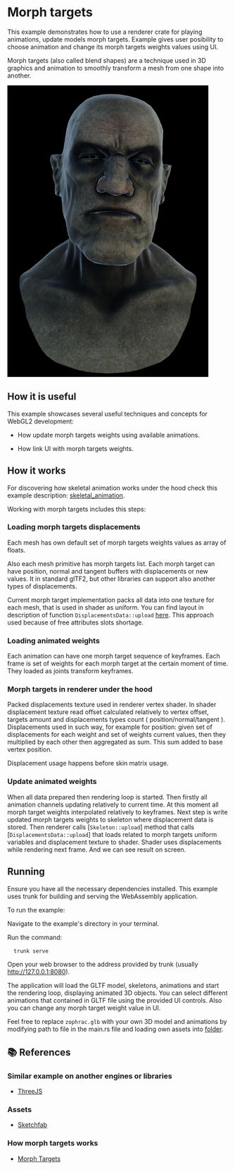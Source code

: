 # Morph targets

This example demonstrates how to use a renderer crate for playing animations, update models morph targets. Example gives user posibility to choose animation and change its morph targets weights values using UI.

Morph targets (also called blend shapes) are a technique used in 3D graphics and animation to smoothly transform a mesh from one shape into another.

![Showcase]( ./showcase.png )

## How it is useful

This example showcases several useful techniques and concepts for WebGL2 development:

  * How update morph targets weights using available animations.

  * How link UI with morph targets weights.

## How it works

For discovering how skeletal animation works under the hood check this example description: [skeletal_animation](../skeletal_animation/readme.md).

Working with morph targets includes this steps:

### Loading morph targets displacements

Each mesh has own default set of morph targets weights values as array of floats.

Also each mesh primitive has morph targets list. Each morph target can have position, normal and tangent buffers with displacements or new values. It in standard glTF2, but other libraries can support also another types of displacements.

Current morph target implementation packs all data into one texture for each mesh, that is used in shader as uniform. You can find layout in description of function `DisplacementsData::upload` [here](../../../module/helper/renderer/src/webgl/skeleton.rs). This approach used because of free attributes slots shortage.

### Loading animated weights

Each animation can have one morph target sequence of keyframes. Each frame is set of weights for each morph target at the certain moment of time. They loaded as joints transform keyframes.

### Morph targets in renderer under the hood

Packed displacements texture used in renderer vertex shader. In shader displacement texture read offset calculated relatively to vertex offset, targets amount and displacements types count ( position/normal/tangent ). Displacements used in such way, for example for position: given set of displacements for each weight and set of weights current values, then they multiplied by each other then aggregated as sum. This sum added to base vertex position.

Displacement usage happens before skin matrix usage.

### Update animated weights

When all data prepared then rendering loop is started. Then firstly all animation channels updating relatively to current time. At this moment all morph target weights interpolated relatively to keyframes. Next step is write updated morph targets weights to skeleton where displacement data is stored. Then renderer calls [`Skeleton::upload`] method that calls [`DisplacementsData::upload`] that loads related to morph targets uniform variables and displacement texture to shader. Shader uses displacements while rendering next frame. And we can see result on screen.

## Running
Ensure you have all the necessary dependencies installed. This example uses trunk for building and serving the WebAssembly application.

To run the example:

Navigate to the example's directory in your terminal.

Run the command:

```bash
  trunk serve
```

Open your web browser to the address provided by trunk (usually http://127.0.0.1:8080).

The application will load the GLTF model, skeletons, animations and start the rendering loop, displaying animated 3D objects. You can select different animations that contained in GLTF file using the provided UI controls. Also you can change any morph target weight value in UI.

Feel free to replace `zophrac.glb` with your own 3D model and animations by modifying path to file in the main.rs file and loading own assets into [folder](../../../assets/gltf/animated/morph_targets).

## 📚 References

### Similar example on another engines or libraries
- [ThreeJS]

### Assets
- [Sketchfab]

### How morph targets works
- [Morph Targets]

[ThreeJS]: https://threejs.org/examples/?q=morph#webgl_morphtargets_face
[Sketchfab]: https://sketchfab.com/3d-models/zophrac-9fea6ffd67b840cb970f5b4570794709
[Morph Targets]: https://github.khronos.org/glTF-Tutorials/gltfTutorial/gltfTutorial_018_MorphTargets.html

